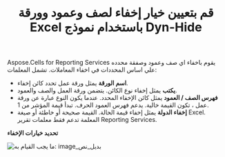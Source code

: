 ﻿---
title: قم بتعيين خيار إخفاء لصف وعمود وورقة Excel باستخدام نموذج Dyn-Hide
type: docs
weight: 20
url: /ar/reportingservices/set-hide-option-for-excel-row-column-and-sheet-using-dyn-hide-form/
---
Aspose.Cells for Reporting Services يقوم باخفاء اي صف وعمود وصفقة محدده علي اساس المحددات في اخفاء المعاملات. تشمل المعلمات:

- **اسم الورقة** يمثل ورقة عمل تحدد كائن إخفاء.
- **يكتب** يمثل إخفاء نوع الكائن. يتضمن ورقة العمل والصف والعمود.
- **فهرس الصف / العمود** يمثل كائن الإخفاء المحدد. عندما يكون النوع عبارة عن ورقة عمل ، تكون القيمة خالية. يدعم فهرس العمود الحرف. تبدأ قيمة المؤشر من 1.
- **إخفاء الدولة** يمثل إخفاء قيمة الحالة. القيمة صحيحة أو خاطئة أو صيغة Excel. المعلمة تدعم فقط معلمات تقرير Reporting Services.

**تحديد خيارات الإخفاء** 

![ما يجب القيام به: image_بديل_نص](set-hide-option-for-excel-row-column-and-sheet-using-dyn-hide-form_1.png)
